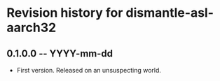 # Revision history for dismantle-asl-aarch32

## 0.1.0.0 -- YYYY-mm-dd

* First version. Released on an unsuspecting world.
